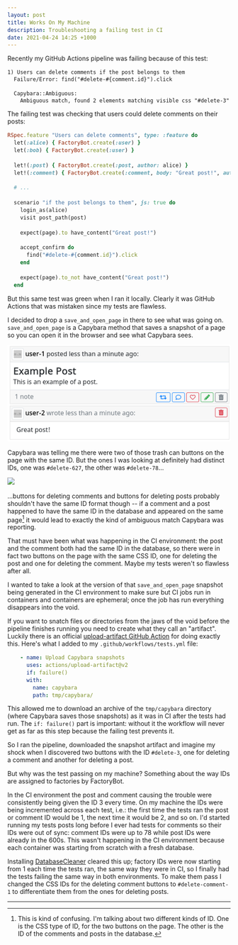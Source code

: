 ```yaml
---
layout: post
title: Works On My Machine
description: Troubleshooting a failing test in CI
date: 2021-04-24 14:25 +1000
---
```

Recently my GitHub Actions pipeline was failing because of this test:

```
1) Users can delete comments if the post belongs to them
  Failure/Error: find("#delete-#{comment.id}").click

  Capybara::Ambiguous:
    Ambiguous match, found 2 elements matching visible css "#delete-3"
```

The failing test was checking that users could delete comments on their posts:

```ruby
RSpec.feature "Users can delete comments", type: :feature do
  let(:alice) { FactoryBot.create(:user) }
  let(:bob) { FactoryBot.create(:user) }

  let!(:post) { FactoryBot.create(:post, author: alice) }
  let!(:comment) { FactoryBot.create(:comment, body: "Great post!", author: bob, post: post) }

  # ...

  scenario "if the post belongs to them", js: true do
    login_as(alice)
    visit post_path(post)

    expect(page).to have_content("Great post!")

    accept_confirm do
      find("#delete-#{comment.id}").click
    end

    expect(page).to_not have_content("Great post!")
  end
```

But this same test was green when I ran it locally. Clearly it was GitHub Actions that was mistaken since my tests are flawless.

I decided to drop a `save_and_open_page` in there to see what was going on. `save_and_open_page` is a Capybara method that saves a snapshot of a page so you can open it in the browser and see what Capybara sees.

![](/assets/save_and_open_page_1.png)

Capybara was telling me there were two of those trash can buttons on the page with the same ID. But the ones I was looking at definitely had distinct IDs, one was `#delete-627`, the other was `#delete-78`...

![](/assets/wait_a_minute.gif)

...buttons for deleting comments and buttons for deleting posts probably shouldn't have the same ID format though -- if a comment and a post happened to have the same ID in the database and appeared on the same page[^1] it would lead to exactly the kind of ambiguous match Capybara was reporting. 

That must have been what was happening in the CI environment: the post and the comment both had the same ID in the database, so there were in fact two buttons on the page with the same CSS ID, one for deleting the post and one for deleting the comment. Maybe my tests weren't so flawless after all.

I wanted to take a look at the version of that `save_and_open_page` snapshot being generated in the CI environment to make sure but CI jobs run in containers and containers are ephemeral; once the job has run everything disappears into the void. 

If you want to snatch files or directories from the jaws of the void before the pipeline finishes running you need to create what they call an "artifact". Luckily there is an official [upload-artifact GitHub Action](https://github.com/actions/upload-artifact) for doing exactly this. Here's what I added to my `.github/workflows/tests.yml` file:

```YAML
    - name: Upload Capybara snapshots
      uses: actions/upload-artifact@v2
      if: failure()
      with:
        name: capybara
        path: tmp/capybara/
``` 

This allowed me to download an archive of the `tmp/capybara` directory (where Capybara saves those snapshots) as it was in CI after the tests had run. The `if: failure()` part is important: without it the workflow will never get as far as this step because the failing test prevents it.

So I ran the pipeline, downloaded the snapshot artifact and imagine my shock when I discovered two buttons with the ID `#delete-3`, one for deleting a comment and another for deleting a post.

But why was the test passing on my machine? Something about the way IDs are assigned to factories by FactoryBot. 

In the CI environment the post and comment causing the trouble were consistently being given the ID 3 every time. On my machine the IDs were being incremented across each test, i.e.: the first time the tests ran the post or comment ID would be 1, the next time it would be 2, and so on. I'd started running my tests posts long before I ever had tests for comments so their IDs were out of sync: comment IDs were up to 78 while post IDs were already in the 600s. This wasn't happening in the CI environment because each container was starting from scratch with a fresh database.

Installing [DatabaseCleaner](https://github.com/DatabaseCleaner/database_cleaner) cleared this up; factory IDs were now starting from 1 each time the tests ran, the same way they were in CI, so I finally had the tests failing the same way in both environments. To make them pass I changed the CSS IDs for the deleting comment buttons to `#delete-comment-1` to differentiate them from the ones for deleting posts.

---

[^1]: This is kind of confusing. I'm talking about two different kinds of ID. One is the CSS type of ID, for the two buttons on the page. The other is the ID of the comments and posts in the database.
